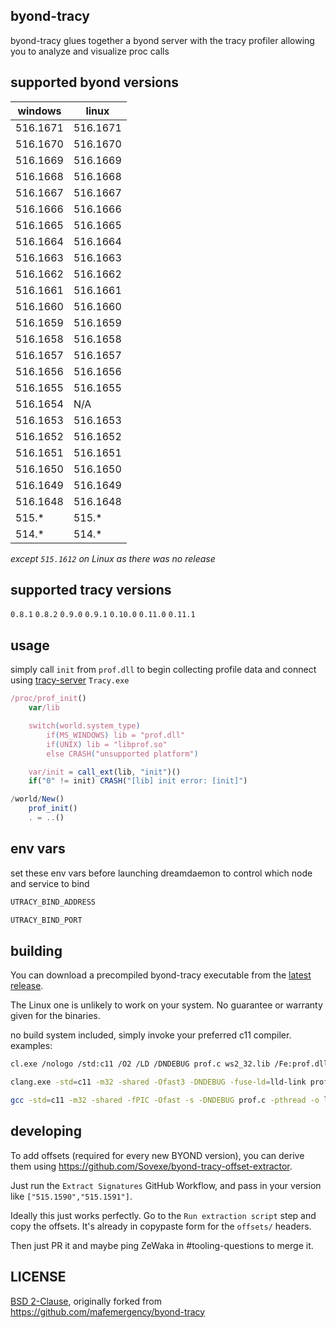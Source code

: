 ## byond-tracy
byond-tracy glues together a byond server with the tracy profiler allowing you to analyze and visualize proc calls


## supported byond versions
| windows  | linux    |
| -------- | -------- |
| 516.1671 | 516.1671 |
| 516.1670 | 516.1670 |
| 516.1669 | 516.1669 |
| 516.1668 | 516.1668 |
| 516.1667 | 516.1667 |
| 516.1666 | 516.1666 |
| 516.1665 | 516.1665 |
| 516.1664 | 516.1664 |
| 516.1663 | 516.1663 |
| 516.1662 | 516.1662 |
| 516.1661 | 516.1661 |
| 516.1660 | 516.1660 |
| 516.1659 | 516.1659 |
| 516.1658 | 516.1658 |
| 516.1657 | 516.1657 |
| 516.1656 | 516.1656 |
| 516.1655 | 516.1655 |
| 516.1654 | N/A      |
| 516.1653 | 516.1653 |
| 516.1652 | 516.1652 |
| 516.1651 | 516.1651 |
| 516.1650 | 516.1650 |
| 516.1649 | 516.1649 |
| 516.1648 | 516.1648 |
| 515.*    | 515.*    |
| 514.*    | 514.*    |

*except `515.1612` on Linux as there was no release*

## supported tracy versions
`0.8.1` `0.8.2` `0.9.0` `0.9.1` `0.10.0` `0.11.0` `0.11.1`

## usage
simply call `init` from `prof.dll` to begin collecting profile data and connect using [tracy-server](https://github.com/wolfpld/tracy/releases) `Tracy.exe`
```ts
/proc/prof_init()
	var/lib

	switch(world.system_type)
		if(MS_WINDOWS) lib = "prof.dll"
		if(UNIX) lib = "libprof.so"
		else CRASH("unsupported platform")

	var/init = call_ext(lib, "init")()
	if("0" != init) CRASH("[lib] init error: [init]")

/world/New()
	prof_init()
	. = ..()
```

## env vars
set these env vars before launching dreamdaemon to control which node and service to bind
```sh
UTRACY_BIND_ADDRESS
```

```sh
UTRACY_BIND_PORT
```

## building

You can download a precompiled byond-tracy executable from the [latest release](https://github.com/spacestation13/byond-tracy/releases/latest).

The Linux one is unlikely to work on your system. No guarantee or warranty given for the binaries.

no build system included, simply invoke your preferred c11 compiler.
examples:
```sh
cl.exe /nologo /std:c11 /O2 /LD /DNDEBUG prof.c ws2_32.lib /Fe:prof.dll
```

```sh
clang.exe -std=c11 -m32 -shared -Ofast3 -DNDEBUG -fuse-ld=lld-link prof.c -lws2_32 -o prof.dll
```

```sh
gcc -std=c11 -m32 -shared -fPIC -Ofast -s -DNDEBUG prof.c -pthread -o libprof.so
```

## developing

To add offsets (required for every new BYOND version), you can derive them using https://github.com/Sovexe/byond-tracy-offset-extractor. 

Just run the `Extract Signatures` GitHub Workflow, and pass in your version like `["515.1590","515.1591"]`.

Ideally this just works perfectly. Go to the `Run extraction script` step and copy the offsets. It's already in copypaste form for the `offsets/` headers.

Then just PR it and maybe ping ZeWaka in #tooling-questions to merge it.

## LICENSE

[BSD 2-Clause](./LICENSE), originally forked from https://github.com/mafemergency/byond-tracy